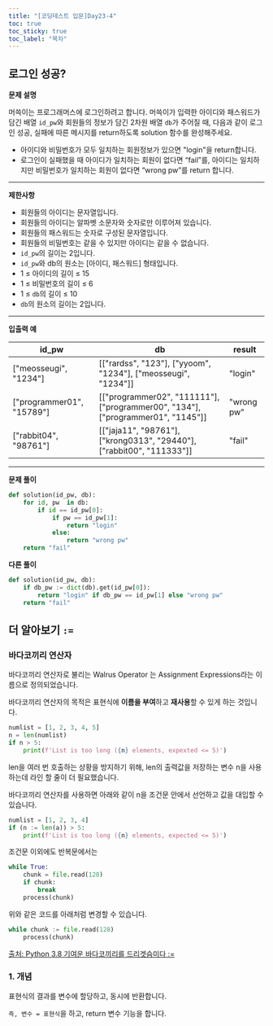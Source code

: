 ```yaml
---
title: "[코딩테스트 입문]Day23-4"
toc: true
toc_sticky: true
toc_label: "목차"
---
```


## 로그인 성공?

**문제 설명**

머쓱이는 프로그래머스에 로그인하려고 합니다. 머쓱이가 입력한 아이디와 패스워드가 담긴 배열 `id_pw`와 회원들의 정보가 담긴 2차원 배열 `db`가 주어질 때, 다음과 같이 로그인 성공, 실패에 따른 메시지를 return하도록 solution 함수를 완성해주세요.

- 아이디와 비밀번호가 모두 일치하는 회원정보가 있으면 "login"을 return합니다.
- 로그인이 실패했을 때 아이디가 일치하는 회원이 없다면 “fail”를, 아이디는 일치하지만 비밀번호가 일치하는 회원이 없다면 “wrong pw”를 return 합니다.

------

**제한사항**

- 회원들의 아이디는 문자열입니다.
- 회원들의 아이디는 알파벳 소문자와 숫자로만 이루어져 있습니다.
- 회원들의 패스워드는 숫자로 구성된 문자열입니다.
- 회원들의 비밀번호는 같을 수 있지만 아이디는 같을 수 없습니다.
- `id_pw`의 길이는 2입니다.
- `id_pw`와 db의 원소는 [아이디, 패스워드] 형태입니다.
- 1 ≤ 아이디의 길이 ≤ 15
- 1 ≤ 비밀번호의 길이 ≤ 6
- 1 ≤ `db`의 길이 ≤ 10
- `db`의 원소의 길이는 2입니다.

------

**입출력 예**

| id_pw                     | db                                                           | result     |
| ------------------------- | ------------------------------------------------------------ | ---------- |
| ["meosseugi", "1234"]     | [["rardss", "123"], ["yyoom", "1234"], ["meosseugi", "1234"]] | "login"    |
| ["programmer01", "15789"] | [["programmer02", "111111"], ["programmer00", "134"], ["programmer01", "1145"]] | "wrong pw" |
| ["rabbit04", "98761"]     | [["jaja11", "98761"], ["krong0313", "29440"], ["rabbit00", "111333"]] | "fail"     |

---

**문제 풀이**

```python
def solution(id_pw, db):
    for id, pw  in db:
        if id == id_pw[0]:
            if pw == id_pw[1]:
                return "login"
            else:
                return "wrong pw"
    return "fail"
```

**다른 풀이**

```python
def solution(id_pw, db):
    if db_pw := dict(db).get(id_pw[0]):
        return "login" if db_pw == id_pw[1] else "wrong pw"
    return "fail"
```

## 더 알아보기 `:=`

### 바다코끼리 연산자

<span class="hlm">바다코끼리 연산자</span>로 불리는  Walrus Operator 는 Assignment Expressions라는 이름으로 정의되었습니다.

바다코끼리 연산자의 목적은 표현식에 **이름을 부여**하고 **재사용**할 수 있게 하는 것입니다.

```python
numlist = [1, 2, 3, 4, 5]
n = len(numlist)
if n > 5:
    print(f'List is too long ({n} elements, expexted <= 5)')

```

len을 여러 번 호출하는 상황을 방지하기 위해, len의 출력값을 저장하는 변수 n을 사용하는데 라인 할 줄이 더 필요했습니다.

바다코끼리 연산자를 사용하면 아래와 같이 n을 조건문 안에서 선언하고 값을 대입할 수 있습니다.

```python
numlist = [1, 2, 3, 4]
if (n := len(a)) > 5:
    print(f'List is too long ({n} elements, expected <= 5)')
```

조건문 이외에도 반복문에서는

```python
while True:
    chunk = file.read(128)
    if chunk:
        break
    process(chunk)
```

위와 같은 코드를 아래처럼 변경할 수 있습니다.

```python
while chunk := file.read(128)
    process(chunk)
```

[ 출처: Python 3.8 기여운 바다코끼리를 드리겟슴미다 :=](https://int-i.github.io/python/2020-05-29/python-walrus-operator/)

### 1. 개념

표현식의 결과를 변수에 할당하고, 동시에 반환합니다.

`즉, 변수 = 표현식`을 하고, return 변수 기능을 합니다.